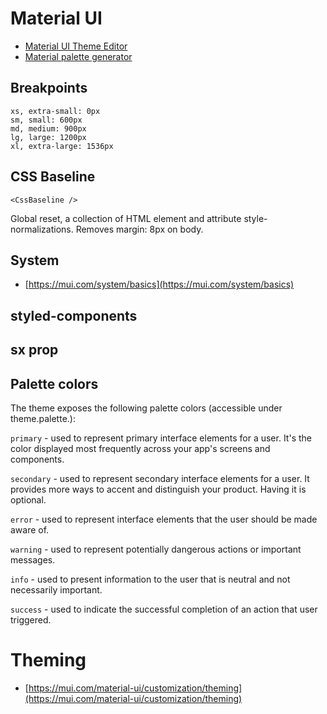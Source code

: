# Material UI
* [Material UI Theme Editor](https://bareynol.github.io/mui-theme-creator/)
* [Material palette generator](https://material.io/inline-tools/color/)

## Breakpoints
```
xs, extra-small: 0px
sm, small: 600px
md, medium: 900px
lg, large: 1200px
xl, extra-large: 1536px
```

## CSS Baseline
```<CssBaseline />```

Global reset, a collection of HTML element and attribute style-normalizations. Removes margin: 8px on body.

## System
* [https://mui.com/system/basics](https://mui.com/system/basics)

## styled-components

## sx prop


## Palette colors
The theme exposes the following palette colors (accessible under theme.palette.):

```primary``` - used to represent primary interface elements for a user. It's the color displayed most frequently across your app's screens and components.

```secondary``` - used to represent secondary interface elements for a user. It provides more ways to accent and distinguish your product. Having it is optional.

```error``` - used to represent interface elements that the user should be made aware of.

```warning``` - used to represent potentially dangerous actions or important messages.

```info``` - used to present information to the user that is neutral and not necessarily important.

```success``` - used to indicate the successful completion of an action that user triggered.

# Theming
* [https://mui.com/material-ui/customization/theming](https://mui.com/material-ui/customization/theming)
